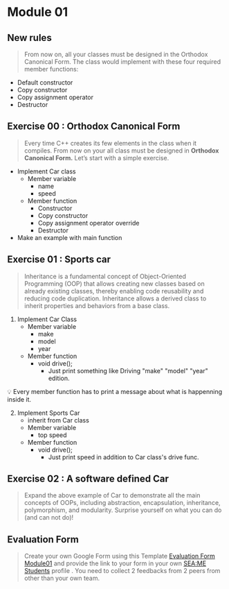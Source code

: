# Module 01

## New rules
> From now on, all your classes must be designed in the Orthodox Canonical Form. The class would implement with these four required member functions: 
- Default constructor
- Copy constructor
- Copy assignment operator
- Destructor

## Exercise 00 : Orthodox Canonical Form
> Every time C++ creates its few elements in the class when it compiles. From now on your all class must be designed in **Orthodox Canonical Form.** 
Let’s start with a simple exercise.  

- Implement Car class
    - Member variable
        - name
        - speed
    - Member function
        - Constructor
        - Copy constructor
        - Copy assignment operator override
        - Destructor
- Make an example with main function

## Exercise 01 : Sports car
> Inheritance is a fundamental concept of Object-Oriented Programming (OOP) that allows creating new classes based on already existing classes, thereby enabling code reusability and reducing code duplication. Inheritance allows a derived class to inherit properties and behaviors from a base class.

1. Implement Car Class
    - Member variable
        - make
        - model
        - year
    - Member function
        - void drive();
            - Just print something like Driving "make" "model" "year" edition.
<aside>
💡 Every member function has to print a message about what is happenning inside it.
</aside>

2. Implement Sports Car
    - inherit from Car class
    - Member variable
        - top speed
    - Member function
        - void drive();
            - Just print speed in addition to Car class's drive func.

## Exercise 02 : A software defined Car
> Expand the above example of Car to demonstrate all the main concepts of OOPs, including abstraction, encapsulation, inheritance, polymorphism, and modularity. Surprise yourself on what you can do (and can not do)!

## Evaluation Form
> Create your own Google Form using this Template [Evaluation Form Module01](https://docs.google.com/forms/d/e/1FAIpQLSfQduyM6ISKDTW3C8RGJZldhM6Pbpj5utIktHYRp9dWHBLSbA/viewform) and provide the link to your form in your own [SEA:ME Students](https://github.com/SEA-ME/SEA-ME-Students) profile . You need to collect 2 feedbacks from 2 peers from other than your own team.
